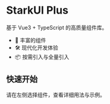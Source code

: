 # StarkUI Plus

基于 Vue3 + TypeScript 的高质量组件库。

- 🌈 丰富的组件
- 🛠️ 现代化开发体验
- 📦 按需引入与全量引入

## 快速开始

请在左侧选择组件，查看详细用法与示例。 